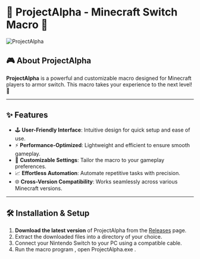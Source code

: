 # 🌟 ProjectAlpha - Minecraft Switch Macro 🌟

![ProjectAlpha](https://media.discordapp.net/attachments/1133757496801116222/1310729736548257853/image.png?ex=674647b1&is=6744f631&hm=76a171de1d2172132554d1d725fc0dba934f335f36709521527d371dc7b815a8&=&format=webp&quality=lossless)

## 🎮 About ProjectAlpha

**ProjectAlpha** is a powerful and customizable macro designed for Minecraft players to armor switch. This macro takes your experience to the next level! 🚀

---

## ✨ Features

- 🕹️ **User-Friendly Interface**: Intuitive design for quick setup and ease of use.
- ⚡ **Performance-Optimized**: Lightweight and efficient to ensure smooth gameplay.
- 🔧 **Customizable Settings**: Tailor the macro to your gameplay preferences.
- 📈 **Effortless Automation**: Automate repetitive tasks with precision.
- 🌐 **Cross-Version Compatibility**: Works seamlessly across various Minecraft versions.

---

## 🛠️ Installation & Setup

1. **Download the latest version** of ProjectAlpha from the [Releases](#1) page.
2. Extract the downloaded files into a directory of your choice.
3. Connect your Nintendo Switch to your PC using a compatible cable.
4. Run the macro program , open ProjectAlpha.exe .

